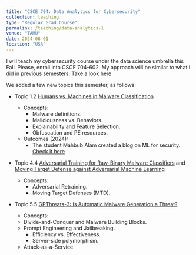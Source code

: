 ```yaml
---
title: "CSCE 704: Data Analytics for Cybersecurity"
collection: teaching
type: "Regular Grad Course"
permalink: /teaching/data-analytics-1
venue: "TAMU"
date: 2024-08-01
location: "USA"
---
```


I will teach my cybersecurity course under the data science umbrella this Fall. Please, enroll into CSCE 704-602. My approach will be similar to what I did in previous semesters. Take a look [here](https://marcusbotacin.github.io/teaching/ml-1)

We added a few new topics this semester, as follows:

* Topic 1.2 [Humans vs. Machines in Malware Classification](https://www.usenix.org/conference/usenixsecurity23/presentation/aonzo)
    * Concepts:
        - Malware definitions.
        - Maliciousness vs. Behaviors.
        - Explainability and Feature Selection.
        - Obfuscation and PE resources.
    * Outcomes (2024):
        - The student Mahbub Alam created a blog on ML for security. [Check it here](https://itsmahbub.github.io/machine-learning-in-malware-detection/)

* Topic 4.4 [Adversarial Training for Raw-Binary Malware Classifiers](https://www.usenix.org/conference/usenixsecurity23/presentation/lucas) and [Moving Target Defense against Adversarial Machine Learning](https://dl.acm.org/doi/10.1145/3474370.3485662)
    * Concepts:
        - Adversarial Retraining.
        - Moving Target Defenses (MTD).

* Topic 5.5 [GPThreats-3: Is Automatic Malware Generation a Threat?](https://marcusbotacin.github.io/publication/2023-05-01-paper-gpt-number-27)
    * Concepts:
	- Divide-and-Conquer and Malware Building Blocks.
	- Prompt Engineering and Jailbreaking.
        - Efficiency vs. Effectiveness.
        - Server-side polymorphism.
	- Attack-as-a-Service
